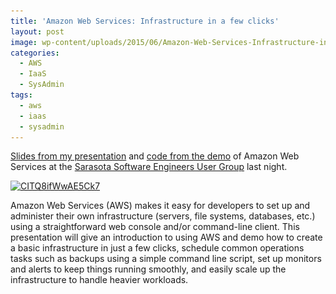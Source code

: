 ```yaml
---
title: 'Amazon Web Services: Infrastructure in a few clicks'
layout: post
image: wp-content/uploads/2015/06/Amazon-Web-Services-Infrastructure-in-a-few-clicks-825x510.png
categories:
  - AWS
  - IaaS
  - SysAdmin
tags:
  - aws
  - iaas
  - sysadmin
---
```

<a href="http://www.slideshare.net/TravisCarlson/amazon-web-services-infrastructure-in-a-few-clicks" target="_blank">Slides from my presentation</a> and <a href="https://github.com/srqsoftware/06-24-2016_Amazon-Web-Services-Infrastructure-In-A-Few-Clicks" target="_blank">code from the demo</a> of Amazon Web Services at the [Sarasota Software Engineers User Group](http://www.meetup.com/SarasotaSoftwareEngineers/events/222958877/) last night.

[<img src="wp-content/uploads/2015/06/CITQ8ifWwAE5Ck7.jpg" alt="CITQ8ifWwAE5Ck7" width="600" height="450" class="alignnone size-full wp-image-108" srcset="wp-content/uploads/2015/06/CITQ8ifWwAE5Ck7.jpg 600w, wp-content/uploads/2015/06/CITQ8ifWwAE5Ck7-300x225.jpg 300w" sizes="(max-width: 600px) 100vw, 600px" />](wp-content/uploads/2015/06/CITQ8ifWwAE5Ck7.jpg)

Amazon Web Services (AWS) makes it easy for developers to set up and administer their own infrastructure (servers, file systems, databases, etc.) using a straightforward web console and/or command-line client. This presentation will give an introduction to using AWS and demo how to create a basic infrastructure in just a few clicks, schedule common operations tasks such as backups using a simple command line script, set up monitors and alerts to keep things running smoothly, and easily scale up the infrastructure to handle heavier workloads.